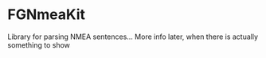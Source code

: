 FGNmeaKit
=========

Library for parsing NMEA sentences... More info later, when there is actually something to show
